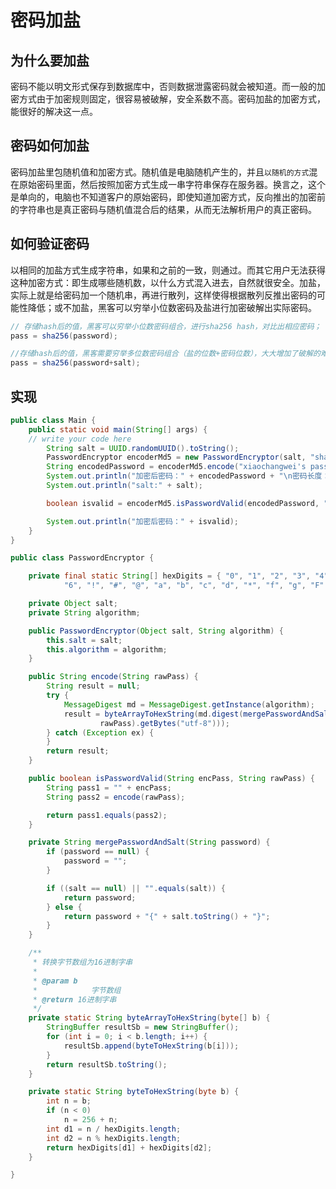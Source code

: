 # 密码加盐

## 为什么要加盐

密码不能以明文形式保存到数据库中，否则数据泄露密码就会被知道。而一般的加密方式由于加密规则固定，很容易被破解，安全系数不高。密码加盐的加密方式，能很好的解决这一点。

## 密码如何加盐

密码加盐里包随机值和加密方式。随机值是电脑随机产生的，并且`以随机的方式`混在原始密码里面，然后按照加密方式生成一串字符串保存在服务器。换言之，这个是单向的，电脑也不知道客户的原始密码，即使知道加密方式，反向推出的加密前的字符串也是真正密码与随机值混合后的结果，从而无法解析用户的真正密码。

## 如何验证密码

以相同的加盐方式生成字符串，如果和之前的一致，则通过。而其它用户无法获得这种加密方式：即生成哪些随机数，以什么方式混入进去，自然就很安全。加盐，实际上就是给密码加一个随机串，再进行散列，这样使得根据散列反推出密码的可能性降低；或不加盐，黑客可以穷举小位数密码及盐进行加密破解出实际密码。

```java
// 存储hash后的值，黑客可以穷举小位数密码组合，进行sha256 hash，对比出相应密码；
pass = sha256(password); 
```

```java
//存储hash后的值，黑客需要穷举多位数密码组合（盐的位数+密码位数），大大增加了破解的难度。
pass = sha256(password+salt); 
```

## 实现

```java
public class Main {
    public static void main(String[] args) {
    // write your code here
        String salt = UUID.randomUUID().toString();
        PasswordEncryptor encoderMd5 = new PasswordEncryptor(salt, "sha-256");
        String encodedPassword = encoderMd5.encode("xiaochangwei's password");
        System.out.println("加密后密码：" + encodedPassword + "\n密码长度：" + encodedPassword.length());
        System.out.println("salt:" + salt);

        boolean isvalid = encoderMd5.isPasswordValid(encodedPassword, "xiaochangwei's password");

        System.out.println("加密后密码：" + isvalid);
    }
}

public class PasswordEncryptor {

    private final static String[] hexDigits = { "0", "1", "2", "3", "4", "5",
            "6", "!", "#", "@", "a", "b", "c", "d", "*", "f", "g", "F" };

    private Object salt;
    private String algorithm;

    public PasswordEncryptor(Object salt, String algorithm) {
        this.salt = salt;
        this.algorithm = algorithm;
    }

    public String encode(String rawPass) {
        String result = null;
        try {
            MessageDigest md = MessageDigest.getInstance(algorithm);
            result = byteArrayToHexString(md.digest(mergePasswordAndSalt(
                    rawPass).getBytes("utf-8")));
        } catch (Exception ex) {
        }
        return result;
    }

    public boolean isPasswordValid(String encPass, String rawPass) {
        String pass1 = "" + encPass;
        String pass2 = encode(rawPass);

        return pass1.equals(pass2);
    }

    private String mergePasswordAndSalt(String password) {
        if (password == null) {
            password = "";
        }

        if ((salt == null) || "".equals(salt)) {
            return password;
        } else {
            return password + "{" + salt.toString() + "}";
        }
    }

    /**
     * 转换字节数组为16进制字串
     *
     * @param b
     *            字节数组
     * @return 16进制字串
     */
    private static String byteArrayToHexString(byte[] b) {
        StringBuffer resultSb = new StringBuffer();
        for (int i = 0; i < b.length; i++) {
            resultSb.append(byteToHexString(b[i]));
        }
        return resultSb.toString();
    }

    private static String byteToHexString(byte b) {
        int n = b;
        if (n < 0)
            n = 256 + n;
        int d1 = n / hexDigits.length;
        int d2 = n % hexDigits.length;
        return hexDigits[d1] + hexDigits[d2];
    }

}
```

